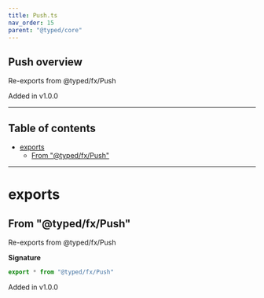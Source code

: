 ```yaml
---
title: Push.ts
nav_order: 15
parent: "@typed/core"
---
```


## Push overview

Re-exports from @typed/fx/Push

Added in v1.0.0

---

<h2 class="text-delta">Table of contents</h2>

- [exports](#exports)
  - [From "@typed/fx/Push"](#from-typedfxpush)

---

# exports

## From "@typed/fx/Push"

Re-exports from @typed/fx/Push

**Signature**

```ts
export * from "@typed/fx/Push"
```

Added in v1.0.0
